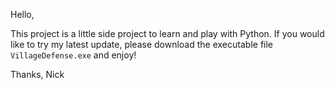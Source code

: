 Hello,

This project is a little side project to learn and play with Python.
If you would like to try my latest update, please download the executable file `VillageDefense.exe` and enjoy!

Thanks,
Nick
